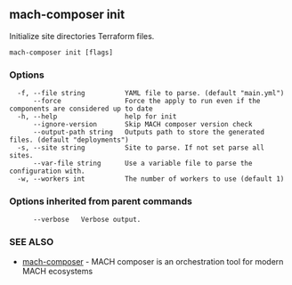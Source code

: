 ## mach-composer init

Initialize site directories Terraform files.

```
mach-composer init [flags]
```

### Options

```
  -f, --file string          YAML file to parse. (default "main.yml")
      --force                Force the apply to run even if the components are considered up to date
  -h, --help                 help for init
      --ignore-version       Skip MACH composer version check
      --output-path string   Outputs path to store the generated files. (default "deployments")
  -s, --site string          Site to parse. If not set parse all sites.
      --var-file string      Use a variable file to parse the configuration with.
  -w, --workers int          The number of workers to use (default 1)
```

### Options inherited from parent commands

```
      --verbose   Verbose output.
```

### SEE ALSO

* [mach-composer](mach-composer.md)	 - MACH composer is an orchestration tool for modern MACH ecosystems

